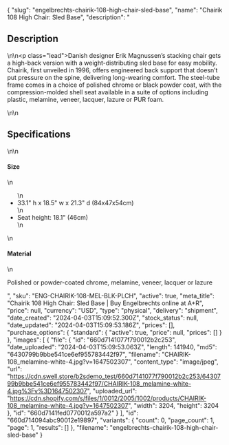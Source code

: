 {
  "slug": "engelbrechts-chairik-108-high-chair-sled-base",
  "name": "Chairik 108 High Chair: Sled Base",
  "description": "<h2>Description</h2>\n<!-- split -->\n<p class=\"lead\">Danish designer Erik Magnussen’s stacking chair gets a high-back version with a weight-distributing sled base for easy mobility. Chairik, first unveiled in 1996, offers engineered back support that doesn’t put pressure on the spine, delivering long-wearing comfort. The steel-tube frame comes in a choice of polished chrome or black powder coat, with the compression-molded shell seat available in a suite of options including plastic, melamine, veneer, lacquer, lazure or PUR foam.  </p>\n<!-- split -->\n<h2>Specifications</h2>\n<!-- split -->\n<h4>Size</h4>\n<ul>\n<li>33.1\" h x 18.5\" w x 21.3\" d (84x47x54cm)</li>\n<li>Seat height: 18.1\" (46cm)</li>\n</ul>\n<h4>Material</h4>\n<p>Polished or powder-coated chrome, melamine, veneer, lacquer or lazure</p>",
  "sku": "ENG-CHAIRIK-108-MEL-BLK-PLCH",
  "active": true,
  "meta_title": "Chairik 108 High Chair: Sled Base | Buy Engelbrechts online at A+R",
  "price": null,
  "currency": "USD",
  "type": "physical",
  "delivery": "shipment",
  "date_created": "2024-04-03T15:09:52.300Z",
  "stock_status": null,
  "date_updated": "2024-04-03T15:09:53.186Z",
  "prices": [],
  "purchase_options": {
    "standard": {
      "active": true,
      "price": null,
      "prices": []
    }
  },
  "images": [
    {
      "file": {
        "id": "660d7141077f790012b2c253",
        "date_uploaded": "2024-04-03T15:09:53.063Z",
        "length": 141940,
        "md5": "6430799b9bbe541ce6ef955783442f97",
        "filename": "CHAIRIK-108_melamine-white-4.jpg?v=1647502307",
        "content_type": "image/jpeg",
        "url": "https://cdn.swell.store/b2sdemo_test/660d7141077f790012b2c253/6430799b9bbe541ce6ef955783442f97/CHAIRIK-108_melamine-white-4.jpg%3Fv%3D1647502307",
        "uploaded_url": "https://cdn.shopify.com/s/files/1/0012/2005/1002/products/CHAIRIK-108_melamine-white-4.jpg?v=1647502307",
        "width": 3204,
        "height": 3204
      },
      "id": "660d7141fed0770012a597a2"
    }
  ],
  "id": "660d714094abc90012e19897",
  "variants": {
    "count": 0,
    "page_count": 1,
    "page": 1,
    "results": []
  },
  "filename": "engelbrechts-chairik-108-high-chair-sled-base"
}